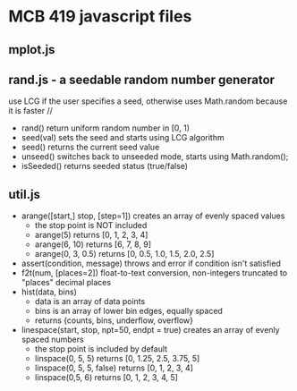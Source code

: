 # MCB 419 javascript files

## mplot.js
## rand.js - a seedable random number generator
use LCG if the user specifies a seed, otherwise uses Math.random because it is faster
//
- rand()     return uniform random number in [0, 1)
- seed(val)  sets the seed and starts using LCG algorithm
- seed()     returns the current seed value
- unseed()   switches back to unseeded mode, starts using Math.random();
- isSeeded() returns seeded status (true/false)

## util.js
- arange([start,] stop, [step=1]) creates an array of evenly spaced values
  - the stop point is NOT included
  - arange(5) returns [0, 1, 2, 3, 4]
  - arange(6, 10) returns [6, 7, 8, 9]
  - arange(0, 3, 0.5) returns [0, 0.5, 1.0, 1.5, 2.0, 2.5]
- assert(condition, message) throws and error if condition isn't satisfied
- f2t(num, [places=2]) float-to-text conversion, non-integers truncated to "places" decimal places
- hist(data, bins) 
  - data is an array of data points
  - bins is an array of lower bin edges, equally spaced
  - returns {counts, bins, underflow, overflow}
- linespace(start, stop, npt=50, endpt = true) creates an array of evenly spaced numbers
  - the stop point is included by default
  - linspace(0, 5, 5) returns [0, 1.25, 2.5, 3.75, 5]
  - linspace(0, 5, 5, false) returns [0, 1, 2, 3, 4]
  - linspace(0,5, 6) returns [0, 1, 2, 3, 4, 5]
  
  
